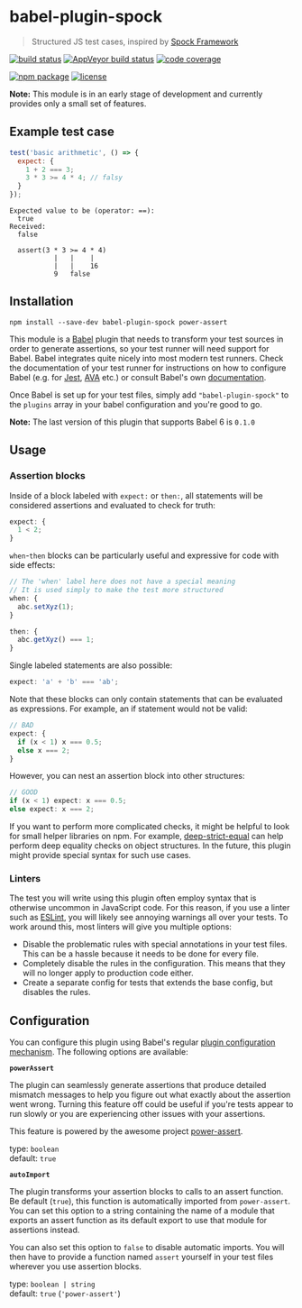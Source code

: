 # babel-plugin-spock

> Structured JS test cases, inspired by
> [Spock Framework](http://spockframework.org)

[![build status](https://img.shields.io/travis/jeysal/babel-plugin-spock/master.svg?style=flat-square)](https://travis-ci.org/jeysal/babel-plugin-spock)
[![AppVeyor build status](https://img.shields.io/appveyor/ci/jeysal/babel-plugin-spock/master.svg?style=flat-square&label=windows+build)](https://ci.appveyor.com/project/jeysal/babel-plugin-spock)
[![code coverage](https://img.shields.io/codecov/c/github/jeysal/babel-plugin-spock/master.svg?style=flat-square)](https://codecov.io/gh/jeysal/babel-plugin-spock)

[![npm package](https://img.shields.io/npm/v/babel-plugin-spock.svg?style=flat-square)](https://www.npmjs.com/package/babel-plugin-spock)
[![license](https://img.shields.io/github/license/jeysal/babel-plugin-spock.svg?style=flat-square)](https://github.com/jeysal/babel-plugin-spock/blob/master/LICENSE)

**Note:** This module is in an early stage of development and currently provides
only a small set of features.

## Example test case

```javascript
test('basic arithmetic', () => {
  expect: {
    1 + 2 === 3;
    3 * 3 >= 4 * 4; // falsy
  }
});
```

```
Expected value to be (operator: ==):
  true
Received:
  false

  assert(3 * 3 >= 4 * 4)
           |   |    |
           |   |    16
           9   false
```

## Installation

    npm install --save-dev babel-plugin-spock power-assert

This module is a [Babel](https://babeljs.io/) plugin that needs to transform
your test sources in order to generate assertions, so your test runner will need
support for Babel. Babel integrates quite nicely into most modern test runners.
Check the documentation of your test runner for instructions on how to configure
Babel (e.g. for
[Jest](https://facebook.github.io/jest/docs/en/getting-started.html#using-babel),
[AVA](https://github.com/avajs/ava#es2017-support) etc.) or consult Babel's own
[documentation](http://babeljs.io/docs/setup/).

Once Babel is set up for your test files, simply add `"babel-plugin-spock"` to
the `plugins` array in your babel configuration and you're good to go.

**Note:** The last version of this plugin that supports Babel 6 is `0.1.0`

## Usage

### Assertion blocks

Inside of a block labeled with `expect:` or `then:`, all statements will be
considered assertions and evaluated to check for truth:

```javascript
expect: {
  1 < 2;
}
```

`when`-`then` blocks can be particularly useful and expressive for code with
side effects:

```javascript
// The 'when' label here does not have a special meaning
// It is used simply to make the test more structured
when: {
  abc.setXyz(1);
}

then: {
  abc.getXyz() === 1;
}
```

Single labeled statements are also possible:

```javascript
expect: 'a' + 'b' === 'ab';
```

Note that these blocks can only contain statements that can be evaluated as
expressions. For example, an if statement would not be valid:

```javascript
// BAD
expect: {
  if (x < 1) x === 0.5;
  else x === 2;
}
```

However, you can nest an assertion block into other structures:

```javascript
// GOOD
if (x < 1) expect: x === 0.5;
else expect: x === 2;
```

If you want to perform more complicated checks, it might be helpful to look for
small helper libraries on npm. For example,
[deep-strict-equal](https://github.com/sindresorhus/deep-strict-equal) can help
perform deep equality checks on object structures. In the future, this plugin
might provide special syntax for such use cases.

### Linters

The test you will write using this plugin often employ syntax that is otherwise
uncommon in JavaScript code. For this reason, if you use a linter such as
[ESLint](https://eslint.org/), you will likely see annoying warnings all over
your tests. To work around this, most linters will give you multiple options:

* Disable the problematic rules with special annotations in your test files.
  This can be a hassle because it needs to be done for every file.
* Completely disable the rules in the configuration. This means that they will
  no longer apply to production code either.
* Create a separate config for tests that extends the base config, but disables
  the rules.

## Configuration

You can configure this plugin using Babel's regular
[plugin configuration mechanism](https://babeljs.io/docs/plugins/#plugin-preset-options).
The following options are available:

**`powerAssert`**

The plugin can seamlessly generate assertions that produce detailed mismatch
messages to help you figure out what exactly about the assertion went wrong.
Turning this feature off could be useful if you're tests appear to run slowly or
you are experiencing other issues with your assertions.

This feature is powered by the awesome project
[power-assert](https://github.com/power-assert-js/power-assert).

type: `boolean`  
default: `true`

**`autoImport`**

The plugin transforms your assertion blocks to calls to an assert function.
Be default (`true`), this function is automatically imported from `power-assert`.
You can set this option to a string containing the name of a module
that exports an assert function as its default export
to use that module for assertions instead.

You can also set this option to `false` to disable automatic imports.
You will then have to provide a function named `assert` yourself
in your test files wherever you use assertion blocks.

type: `boolean | string`  
default: `true` (`'power-assert'`)

